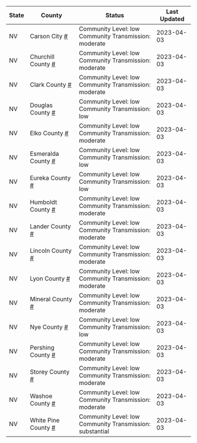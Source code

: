 State | County | Status | Last Updated
--- | --- | --- | --- 
NV | Carson City <a href="#carson_city">#</a> | <a name="carson_city"></a>Community Level: low<br/>Community Transmission: moderate | 2023-04-03
NV | Churchill County <a href="#churchill_county">#</a> | <a name="churchill_county"></a>Community Level: low<br/>Community Transmission: moderate | 2023-04-03
NV | Clark County <a href="#clark_county">#</a> | <a name="clark_county"></a>Community Level: low<br/>Community Transmission: moderate | 2023-04-03
NV | Douglas County <a href="#douglas_county">#</a> | <a name="douglas_county"></a>Community Level: low<br/>Community Transmission: low | 2023-04-03
NV | Elko County <a href="#elko_county">#</a> | <a name="elko_county"></a>Community Level: low<br/>Community Transmission: moderate | 2023-04-03
NV | Esmeralda County <a href="#esmeralda_county">#</a> | <a name="esmeralda_county"></a>Community Level: low<br/>Community Transmission: low | 2023-04-03
NV | Eureka County <a href="#eureka_county">#</a> | <a name="eureka_county"></a>Community Level: low<br/>Community Transmission: low | 2023-04-03
NV | Humboldt County <a href="#humboldt_county">#</a> | <a name="humboldt_county"></a>Community Level: low<br/>Community Transmission: moderate | 2023-04-03
NV | Lander County <a href="#lander_county">#</a> | <a name="lander_county"></a>Community Level: low<br/>Community Transmission: moderate | 2023-04-03
NV | Lincoln County <a href="#lincoln_county">#</a> | <a name="lincoln_county"></a>Community Level: low<br/>Community Transmission: moderate | 2023-04-03
NV | Lyon County <a href="#lyon_county">#</a> | <a name="lyon_county"></a>Community Level: low<br/>Community Transmission: moderate | 2023-04-03
NV | Mineral County <a href="#mineral_county">#</a> | <a name="mineral_county"></a>Community Level: low<br/>Community Transmission: moderate | 2023-04-03
NV | Nye County <a href="#nye_county">#</a> | <a name="nye_county"></a>Community Level: low<br/>Community Transmission: low | 2023-04-03
NV | Pershing County <a href="#pershing_county">#</a> | <a name="pershing_county"></a>Community Level: low<br/>Community Transmission: moderate | 2023-04-03
NV | Storey County <a href="#storey_county">#</a> | <a name="storey_county"></a>Community Level: low<br/>Community Transmission: moderate | 2023-04-03
NV | Washoe County <a href="#washoe_county">#</a> | <a name="washoe_county"></a>Community Level: low<br/>Community Transmission: moderate | 2023-04-03
NV | White Pine County <a href="#white_pine_county">#</a> | <a name="white_pine_county"></a>Community Level: low<br/>Community Transmission: substantial | 2023-04-03
